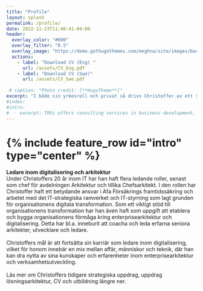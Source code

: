 ```yaml
---
title: "Profile"
layout: splash
permalink: /profile/
date: 2022-11-23T11:48:41-04:00
header:
  overlay_color: "#000"
  overlay_filter: "0.5"
  overlay_image: "https://demo.gethugothemes.com/meghna/site/images/backgrounds/hero-area.jpg"
  actions:
    - label: "Download CV (Eng) "
      url: /assets/CV_Eng.pdf
    - label: "Download CV (Swe)"
      url: /assets/CV_Swe.pdf
 
 # caption: "Photo credit: [**HugoTheme**]"
excerpt: "I både sin yrkesroll och privat så drivs Christoffer av ett stort intresse för digitalisering, teknik och effektivisering som gynnar verksamhet, användare, kunder och hans egen vardag."
#index:
#intro: 
#  - excerpt: TROi offers consulting services in business development, digitalization, Enterprise and solution architecture with a focus on customer value, quality and efficiency.
---
```


# {% include feature_row id="intro" type="center" %}

**Ledare inom digitalisering och arkitektur**
<Br/>
Under Christoffers 20 år inom IT har han haft flera ledande roller, senast som chef för avdelningen Arkitektur och tillika Chefsarkitekt. I den rollen har Christoffer haft ett betydande ansvar i Afa Försäkrings framtidssäkring och arbetet med det IT-strategiska ramverket och IT-styrning som lagt grunden för organisationens digitala transformation. Som ett viktigt stöd till organisationens transformation har han även haft som uppgift att etablera och bygga organisationens förmåga kring enterprisearkitektur och digitalisering. Detta har bl.a. inneburit att coacha och leda erfarna seniora arkitekter, utvecklare och ledare.
<Br/>
<Br/>
Christoffers mål är att fortsätta sin karriär som ledare inom digitalisering, vilket för honom innebär en mix mellan affär, människor och teknik, där han kan dra nytta av sina kunskaper och erfarenheter inom enterprisearkitektur och verksamhetsutveckling.
<Br/>
<Br/>
Läs mer om Christoffers tidigare strategiska uppdrag, uppdrag lösningsarkitektur, CV och utbildning längre ner.

